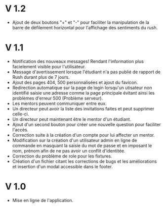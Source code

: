 # V 1.2

- Ajout de deux boutons "+" et "-" pour faciliter la manipulation de la barre de défilement horizontal pour l'affichage des sentiments du rush.

# V 1.1

- Notification des nouveaux messages! Rendant l'information plus facielement visible pour l'utilisateur.
- Message d'avertissement lorsque l'étudiant n'a pas publié de rapport de Rush durant plus de 7 jours.
- Ajout des pages 404, 500 personnalisées et ajout du favicon.
- Redirection automatique sur la page de login lorsqu'un utisateur non identifié saisie une adresse comme la page principale évitant ainsi les problèmes d'erreur 500 (Problème serveur).
- Les mentors peuvent communiquer entre eux.
- Un directeur peut avoir la liste des invitations faites et peut supprimer celle-ci.
- Un directeur peut maintenant être le mentor d'un étudiant.
- Ajout d'un second bouton pour créer une nouvelle question pour faciliter l'accès.
- Correction suite à la création d'un compte pour lui affecter un mentor.
- Modification sur la création d'un utilisateur admin en ligne de commande en masquant la saisie du mot de passe et en imposant le nom, prénom afin de ne pas avoir un conflit d'identitée.
- Correction du problème de role pour les fixtures.
- Création d'un fichier citant les corrections de bugs et les améliorations et insertion d'un modal accessible dans le footer.

# V 1.0

- Mise en ligne de l'application.